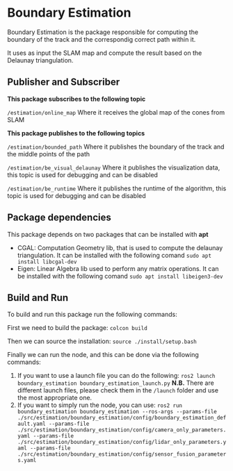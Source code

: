 # Boundary Estimation

Boundary Estimation is the package responsible for computing the boundary of the track and the correspondig correct path within it.

It uses as input the SLAM map and compute the result based on the Delaunay triangulation.

## Publisher and Subscriber

**This package subscribes to the following topic**

`/estimation/online_map`
Where it receives the global map of the cones from SLAM

**This package publishes to the following topics**

`/estimation/bounded_path`
Where it publishes the boundary of the track and the middle points of the path

`/estimation/be_visual_delaunay`
Where it publishes the visualization data, this topic is used for debugging and can be disabled

`/estimation/be_runtime`
Where it publishes the runtime of the algorithm, this topic is used for debugging and can be disabled

## Package dependencies

This package depends on two packages that can be installed with **apt**

 - CGAL: Computation Geometry lib, that is used to compute the delaunay triangulation.
 It can be installed with the following comand
 `sudo apt install libcgal-dev`
 - Eigen: Linear Algebra lib used to perform any matrix operations.
 It can be installed with the following comand
 `sudo apt install libeigen3-dev`

## Build and Run

To build and run this package run the following commands:

First we need to build the package:
`colcon build`

Then we can source the installation:
`source ./install/setup.bash`

Finally we can run the node, and this can be done via the following commands:

1. If you want to use a launch file you can do the following:
`ros2 launch boundary_estimation boundary_estimation_launch.py`
**N.B.** There are different launch files, please check them in the `/launch` folder and use the most appropriate one.
2. If you want to simply run the node, you can use:
`ros2 run boundary_estimation boundary_estimation --ros-args --params-file ./src/estimation/boundary_estimation/config/boundary_estimation_default.yaml --params-file ./src/estimation/boundary_estimation/config/camera_only_parameters.yaml --params-file ./src/estimation/boundary_estimation/config/lidar_only_parameters.yaml --params-file ./src/estimation/boundary_estimation/config/sensor_fusion_parameters.yaml`
